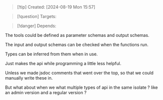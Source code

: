 
>[!tip] Created: [2024-08-19 Mon 15:57]

>[!question] Targets: 

>[!danger] Depends: 

The tools could be defined as parameter schemas and output schemas.

The input and output schemas can be checked when the functions run.

Types can be inferred from them when in use.

Just makes the api while programming a little less helpful.

Unless we made jsdoc comments that went over the top, so that we could manually write these in.

But what about when we what multiple types of api in the same isolate ? like an admin version and a regular version ?